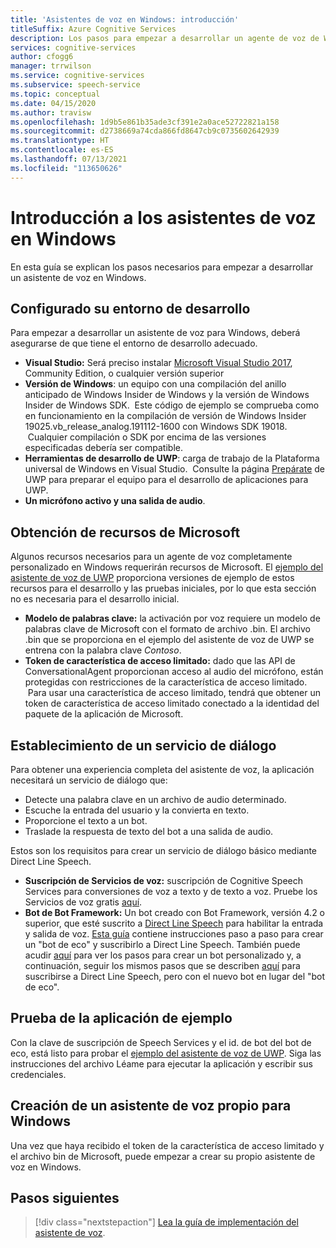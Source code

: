 ```yaml
---
title: 'Asistentes de voz en Windows: introducción'
titleSuffix: Azure Cognitive Services
description: Los pasos para empezar a desarrollar un agente de voz de Windows, incluida una referencia al inicio rápido del código de ejemplo.
services: cognitive-services
author: cfogg6
manager: trrwilson
ms.service: cognitive-services
ms.subservice: speech-service
ms.topic: conceptual
ms.date: 04/15/2020
ms.author: travisw
ms.openlocfilehash: 1d9b5e861b35ade3cf391e2a0ace52722821a158
ms.sourcegitcommit: d2738669a74cda866fd8647cb9c0735602642939
ms.translationtype: HT
ms.contentlocale: es-ES
ms.lasthandoff: 07/13/2021
ms.locfileid: "113650626"
---
```

# <a name="getting-started-with-voice-assistants-on-windows"></a>Introducción a los asistentes de voz en Windows

En esta guía se explican los pasos necesarios para empezar a desarrollar un asistente de voz en Windows.

## <a name="set-up-your-development-environment"></a>Configurado su entorno de desarrollo

Para empezar a desarrollar un asistente de voz para Windows, deberá asegurarse de que tiene el entorno de desarrollo adecuado.

- **Visual Studio:** Será preciso instalar [Microsoft Visual Studio 2017](https://visualstudio.microsoft.com/), Community Edition, o cualquier versión superior
- **Versión de Windows**: un equipo con una compilación del anillo anticipado de Windows Insider de Windows y la versión de Windows Insider de Windows SDK.  Este código de ejemplo se comprueba como en funcionamiento en la compilación de versión de Windows Insider 19025.vb_release_analog.191112-1600 con Windows SDK 19018.  Cualquier compilación o SDK por encima de las versiones especificadas debería ser compatible.
- **Herramientas de desarrollo de UWP**: carga de trabajo de la Plataforma universal de Windows en Visual Studio.  Consulte la página [Prepárate](/windows/uwp/get-started/get-set-up) de UWP para preparar el equipo para el desarrollo de aplicaciones para UWP.
- **Un micrófono activo y una salida de audio**.

## <a name="obtain-resources-from-microsoft"></a>Obtención de recursos de Microsoft

Algunos recursos necesarios para un agente de voz completamente personalizado en Windows requerirán recursos de Microsoft. El [ejemplo del asistente de voz de UWP](windows-voice-assistants-faq.yml#the-uwp-voice-assistant-sample) proporciona versiones de ejemplo de estos recursos para el desarrollo y las pruebas iniciales, por lo que esta sección no es necesaria para el desarrollo inicial.

- **Modelo de palabras clave:** la activación por voz requiere un modelo de palabras clave de Microsoft con el formato de archivo .bin. El archivo .bin que se proporciona en el ejemplo del asistente de voz de UWP se entrena con la palabra clave *Contoso*.
- **Token de característica de acceso limitado:** dado que las API de ConversationalAgent proporcionan acceso al audio del micrófono, están protegidas con restricciones de la característica de acceso limitado.  Para usar una característica de acceso limitado, tendrá que obtener un token de característica de acceso limitado conectado a la identidad del paquete de la aplicación de Microsoft.

## <a name="establish-a-dialog-service"></a>Establecimiento de un servicio de diálogo

Para obtener una experiencia completa del asistente de voz, la aplicación necesitará un servicio de diálogo que:

- Detecte una palabra clave en un archivo de audio determinado.
- Escuche la entrada del usuario y la convierta en texto.
- Proporcione el texto a un bot.
- Traslade la respuesta de texto del bot a una salida de audio.

Estos son los requisitos para crear un servicio de diálogo básico mediante Direct Line Speech.

- **Suscripción de Servicios de voz:** suscripción de Cognitive Speech Services para conversiones de voz a texto y de texto a voz. Pruebe los Servicios de voz gratis [aquí](./overview.md#try-the-speech-service-for-free).
- **Bot de Bot Framework:**  Un bot creado con Bot Framework, versión 4.2 o superior, que esté suscrito a [Direct Line Speech](./direct-line-speech.md) para habilitar la entrada y salida de voz. [Esta guía](./tutorial-voice-enable-your-bot-speech-sdk.md) contiene instrucciones paso a paso para crear un "bot de eco" y suscribirlo a Direct Line Speech. También puede acudir [aquí](https://blog.botframework.com/2018/05/07/build-a-microsoft-bot-framework-bot-with-the-bot-builder-sdk-v4/) para ver los pasos para crear un bot personalizado y, a continuación, seguir los mismos pasos que se describen [aquí](./tutorial-voice-enable-your-bot-speech-sdk.md) para suscribirse a Direct Line Speech, pero con el nuevo bot en lugar del "bot de eco".

## <a name="try-out-the-sample-app"></a>Prueba de la aplicación de ejemplo

Con la clave de suscripción de Speech Services y el id. de bot del bot de eco, está listo para probar el [ejemplo del asistente de voz de UWP](windows-voice-assistants-faq.yml#the-uwp-voice-assistant-sample). Siga las instrucciones del archivo Léame para ejecutar la aplicación y escribir sus credenciales.

## <a name="create-your-own-voice-assistant-for-windows"></a>Creación de un asistente de voz propio para Windows

Una vez que haya recibido el token de la característica de acceso limitado y el archivo bin de Microsoft, puede empezar a crear su propio asistente de voz en Windows.

## <a name="next-steps"></a>Pasos siguientes

> [!div class="nextstepaction"]
> [Lea la guía de implementación del asistente de voz](windows-voice-assistants-implementation-guide.md).